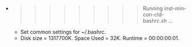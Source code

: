 * >>>>>>>>> Running inst-min-con-cld-bashrc.sh ...
  * Set common settings for ~/.bashrc.
  * Disk size = 1317700K. Space Used = 32K. Runtime = 00:00:00:01.
